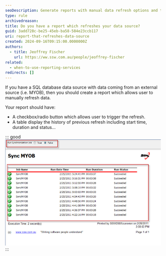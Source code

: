 ```yaml
---
seoDescription: Generate reports with manual data refresh options and track refresh history efficiently.
type: rule
archivedreason:
title: Do you have a report which refreshes your data source?
guid: 3add728c-be25-45eb-ba58-584e23ccb117
uri: report-that-refreshes-data-source
created: 2024-09-16T09:15:00.0000000Z
authors:
  - title: Jeoffrey Fischer
    url: https://ww.ssw.com.au/people/jeoffrey-fischer
related:
  - when-to-use-reporting-services
redirects: []
---
```


If you have a SQL database data source with data coming from an external source (i.e. MYOB), then you should create a report which allows user to manually refresh data.

<!--endintro-->

Your report should have:

- A checkbox/radio button which allows user to trigger the refresh.
- A table display the history of previous refresh including start time, duration and status...

::: good  
![Figure: Good example - A report with a radio button allows you to refresh data and a table showing the history](ReportRefreshData.jpg)
:::

